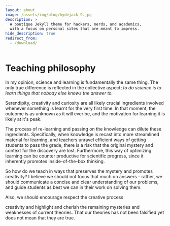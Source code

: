 ```yaml
---
layout: about
image: /assets/img/blog/hydejack-9.jpg
description: >
  A boutique Jekyll theme for hackers, nerds, and academics,
  with a focus on personal sites that are meant to impress.
hide_description: true
redirect_from:
  - /download/
---
```


# Teaching philosophy

In my opinion, science and learning is fundamentally the same thing. The only true difference is reflected in the collective aspect; *to do science is to learn things that nobody else knows the answer to.*

Serendipity, creativity and curiosity are all likely crucial ingredients involved whenever something is learnt for the very first time. In that moment, the outcome is as unknown as it will ever be, and the motivation for learning it is likely at it's peak. 

The process of re-learning and passing on the knowledge can dilute these ingredients. Specifically, when knowledge is recast into more streamlined material for learning, and teachers unravel efficient ways of getting students to pass the grade, there is a risk that the original mystery and context for the discovery are lost.  Furthermore, this way of optimizing learning can be counter productive for scientific progress, since it inherently promotes inside-of-the-box thinking.

So how do we teach in ways that preserves the mystery and promotes creativity? I believe we should not focus that much on answers - rather, we should communicate a concise and clear understanding of our problems, and guide students as best we can in their work on solving them. 

Also, we should encourage respect the creative process

creativity and highlight and cherish the remaining mysteries and weaknesses of current theories. That our theories has not been falsified yet does not mean that they are true. 

